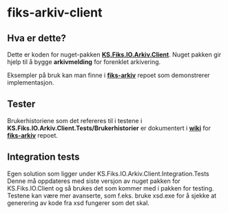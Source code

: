 # fiks-arkiv-client

## Hva er dette?

Dette er koden for nuget-pakken [**KS.Fiks.IO.Arkiv.Client**](https://www.nuget.org/packages/KS.Fiks.IO.Arkiv.Client/).
Nuget pakken gir hjelp til å bygge **arkivmelding** for forenklet arkivering.

Eksempler på bruk kan man finne i [**fiks-arkiv**](https://github.com/ks-no/fiks-arkiv) repoet som demonstrerer implementasjon. 

## Tester
Brukerhistoriene som det refereres til i testene i **KS.Fiks.IO.Arkiv.Client.Tests/Brukerhistorier** er dokumentert i [**wiki**](https://github.com/ks-no/fiks-arkiv/wiki/Brukstilfeller) for [**fiks-arkiv**](https://github.com/ks-no/fiks-arkiv) repoet.

## Integration tests
Egen solution som ligger under KS.Fiks.IO.Arkiv.Client.Integration.Tests
Denne må oppdateres med siste versjon av nuget pakken for KS.Fiks.IO.Client og så brukes det som kommer med i pakken for testing.
Testene kan være mer avanserte, som f.eks. bruke xsd.exe for å sjekke at generering av kode fra xsd fungerer som det skal.
